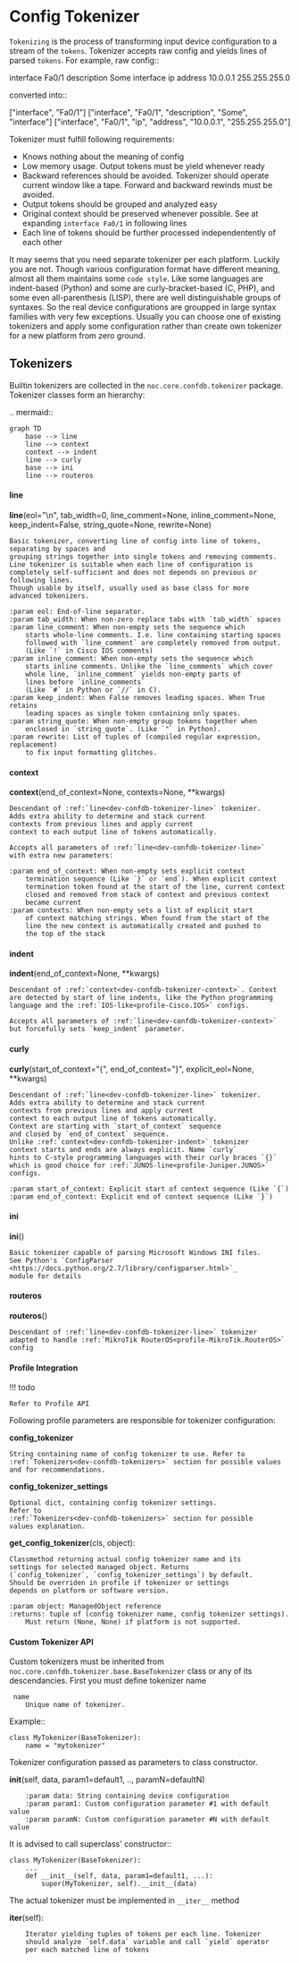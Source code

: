 # Config Tokenizer

`Tokenizing` is the process of transforming input device configuration
to a stream of the `tokens`. Tokenizer accepts raw config and yields
lines of parsed `tokens`. For example, raw config::

  interface Fa0/1
    description Some interface
    ip address 10.0.0.1 255.255.255.0

converted into::

  ["interface", "Fa0/1"]
  ["interface", "Fa0/1", "description", "Some", "interface"]
  ["interface", "Fa0/1", "ip", "address", "10.0.0.1", "255.255.255.0"]

Tokenizer must fulfill following requirements:

* Knows nothing about the meaning of config
* Low memory usage. Output tokens must be yield whenever ready
* Backward references should be avoided. Tokenizer should operate current window
  like a tape. Forward and backward rewinds must be avoided.
* Output tokens should be grouped and analyzed easy
* Original context should be preserved whenever possible. See at expanding `interface Fa0/1` in following lines
* Each line of tokens should be further processed independentently of each other

It may seems that you need separate tokenizer per each platform. Luckily you are not.
Though various configuration format have different meaning, almost all
them maintains some `code style`. Like some languages are indent-based (Python)
and some are curly-bracket-based (C, PHP), and some even all-parenthesis (LISP),
there are well distinguishable groups of syntaxes. So the real device configurations
are groupped in large syntax families with very few exceptions. Usually you can
choose one of existing tokenizers and apply some configuration rather than
create own tokenizer for a new platform from zero ground.



## Tokenizers

Builtin tokenizers are collected in the `noc.core.confdb.tokenizer` package.
Tokenizer classes form an hierarchy:

.. mermaid::

    graph TD
        base --> line
        line --> context
        context --> indent
        line --> curly
        base --> ini
        line --> routeros




#### line

**line**(eol="\n", tab_width=0, line_comment=None, inline_comment=None, keep_indent=False, string_quote=None, rewrite=None)

    Basic tokenizer, converting line of config into line of tokens,
    separating by spaces and
    grouping strings together into single tokens and removing comments.
    Line tokenizer is suitable when each line of configuration is
    completely self-sufficient and does not depends on previous or
    following lines.
    Though usable by itself, usually used as base class for more
    advanced tokenizers.

    :param eol: End-of-line separator.
    :param tab_width: When non-zero replace tabs with `tab_width` spaces
    :param line_comment: When non-empty sets the sequence which
        starts whole-line comments. I.e. line containing starting spaces
        followed with `line_comment` are completely removed from output.
        (Like `!` in Cisco IOS comments)
    :param inline_comment: When non-empty sets the sequence which
        starts inline comments. Unlike the `line_comments` which cover
        whole line, `inline_comment` yields non-empty parts of
        lines before `inline_comments`
        (Like `#` in Python or `//` in C).
    :param keep_indent: When False removes leading spaces. When True retains
        leading spaces as single token containing only spaces.
    :param string_quote: When non-empty group tokens together when
        enclosed in `string_quote`. (Like `"` in Python).
    :param rewrite: List of tuples of (compiled regular expression, replacement)
        to fix input formatting glitches.



#### context

**context**(end_of_context=None, contexts=None, **kwargs)

    Descendant of :ref:`line<dev-confdb-tokenizer-line>` tokenizer.
    Adds extra ability to determine and stack current
    contexts from previous lines and apply current
    context to each output line of tokens automatically.

    Accepts all parameters of :ref:`line<dev-confdb-tokenizer-line>`
    with extra new parameters:

    :param end_of_context: When non-empty sets explicit context
        termination sequence (Like `}` or `end`). When explicit context
        termination token found at the start of the line, current context
        closed and removed from stack of context and previous context
        became current
    :param contexts: When non-empty sets a list of explicit start
        of context matching strings. When found from the start of the
        line the new context is automatically created and pushed to
        the top of the stack



#### indent

**indent**(end_of_context=None, **kwargs)

    Descendant of :ref:`context<dev-confdb-tokenizer-context>`. Context
    are detected by start of line indents, like the Python programming
    language and the :ref:`IOS-like<profile-Cisco.IOS>` configs.

    Accepts all parameters of :ref:`line<dev-confdb-tokenizer-context>`
    but forcefully sets `keep_indent` parameter.



#### curly

**curly**(start_of_context="{", end_of_context="}", explicit_eol=None, **kwargs)

    Descendant of :ref:`line<dev-confdb-tokenizer-line>` tokenizer.
    Adds extra ability to determine and stack current
    contexts from previous lines and apply current
    context to each output line of tokens automatically.
    Context are starting with `start_of_context` sequence
    and closed by `end_of_context` sequence.
    Unlike :ref:`context<dev-confdb-tokenizer-indent>` tokenizer
    context starts and ends are always explicit. Name `curly`
    hints to C-style programming languages with their curly braces `{}`
    which is good choice for :ref:`JUNOS-line<profile-Juniper.JUNOS>` configs.

    :param start_of_context: Explicit start of context sequence (Like `{`)
    :param end_of_context: Explicit end of context sequence (Like `}`)



#### ini

**ini**()

    Basic tokenizer capable of parsing Microsoft Windows INI files.
    See Python's `ConfigParser <https://docs.python.org/2.7/library/configparser.html>`_
    module for details

#### routeros

**routeros**()

    Descendant of :ref:`line<dev-confdb-tokenizer-line>` tokenizer
    adapted to handle :ref:`MikroTik RouterOS<profile-MikroTik.RouterOS>`
    config



#### Profile Integration

<!-- prettier-ignore -->
!!! todo

    Refer to Profile API

Following profile parameters are responsible for tokenizer configuration:

**config_tokenizer**

    String containing name of config tokenizer to use. Refer to
    :ref:`Tokenizers<dev-confdb-tokenizers>` section for possible values
    and for recommendations.

**config_tokenizer_settings**

    Optional dict, containing config tokenizer settings.
    Refer to
    :ref:`Tokenizers<dev-confdb-tokenizers>` section for possible
    values explanation.

**get_config_tokenizer**(cls, object):

    Classmethod returning actual config tokenizer name and its
    settings for selected managed object. Returns
    (`config_tokenizer`, `config_tokenizer_settings`) by default.
    Should be overriden in profile if tokenizer or settings
    depends on platform or software version.

    :param object: ManagedObject reference
    :returns: tuple of (config tokenizer name, config tokenizer settings).
        Must return (None, None) if platform is not supported.



#### Custom Tokenizer API

Custom tokenizers must be inherited from `noc.core.confdb.tokenizer.base.BaseTokenizer` class
or any of its descendancies. First you must define tokenizer name


```
 name
    Unique name of tokenizer.
```

Example::

    class MyTokenizer(BaseTokenizer):
        name = "mytokenizer"

Tokenizer configuration passed as parameters to class constructor.


**__init__**(self, data, param1=default1, .., paramN=defaultN)
```
    :param data: String containing device configuration
    :param param1: Custom configuration parameter #1 with default value
    :param paramN: Custom configuration parameter #N with default value
```

It is advised to call superclass' constructor::

    class MyTokenizer(BaseTokenizer):
        ...
        def __init__(self, data, param1=default1, ...):
            super(MyTokenizer, self).__init__(data)


The actual tokenizer must be implemented in `__iter__` method

**__iter__**(self):
```
    Iterator yielding tuples of tokens per each line. Tokenizer
    should analyze `self.data` variable and call `yield` operator
    per each matched line of tokens
```
